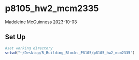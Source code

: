 p8105_hw2_mcm2335
================
Madeleine McGuinness
2023-10-03

## Set Up

``` r
#set working directory
setwd("~/Desktop/R_Building_Blocks_P8105/p8105_hw2_mcm2335")
```
